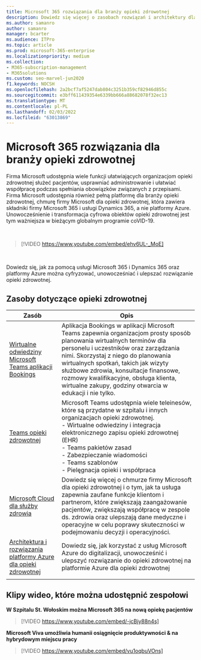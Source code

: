 ```yaml
---
title: Microsoft 365 rozwiązania dla branży opieki zdrowotnej
description: Dowiedz się więcej o zasobach rozwiązań i architektury dla branży opieki zdrowotnej korzystających z Microsoft 365
ms.author: samanro
author: samanro
manager: bcarter
ms.audience: ITPro
ms.topic: article
ms.prod: microsoft-365-enterprise
ms.localizationpriority: medium
ms.collection:
- M365-subscription-management
- M365solutions
ms.custom: seo-marvel-jun2020
f1.keywords: NOCSH
ms.openlocfilehash: 2a2bcf7af5247dab804c3251b359cf82946d855c
ms.sourcegitcommit: e3bff611439354e6339bb666a88682078f32ec13
ms.translationtype: MT
ms.contentlocale: pl-PL
ms.lasthandoff: 02/03/2022
ms.locfileid: "63013869"
---
```

# <a name="microsoft-365-solutions-for-the-healthcare-industry"></a>Microsoft 365 rozwiązania dla branży opieki zdrowotnej

Firma Microsoft udostępnia wiele funkcji ułatwiających organizacjom opieki zdrowotnej służeć pacjentów, usprawniać administrowanie i ułatwiać współpracę podczas spełniania obowiązków związanych z przepisami. Firma Microsoft udostępnia również pełną platformę dla branży opieki zdrowotnej, chmurę firmy Microsoft dla opieki zdrowotnej, która zawiera składniki firmy Microsoft 365 i usługi Dynamics 365, a nie platformy Azure. Unowocześnienie i transformacja cyfrowa obiektów opieki zdrowotnej jest tym ważniejsza w bieżącym globalnym programie coVID-19.

<br>

> [!VIDEO https://www.youtube.com/embed/ehv6UL-_MoE]

<br>

Dowiedz się, jak za pomocą usługi Microsoft 365 i Dynamics 365 oraz platformy Azure można cyfryzować, unowocześniać i ulepszać rozwiązanie opieki zdrowotnej.

## <a name="resources-for-healthcare"></a>Zasoby dotyczące opieki zdrowotnej

|Zasób |Opis  |
|---------|---------|
|[Wirtualne odwiedziny Microsoft Teams aplikacji Bookings](/microsoftteams/expand-teams-across-your-org/bookings-virtual-visits)  |      Aplikacja Bookings w aplikacji Microsoft Teams zapewnia organizacjom prosty sposób planowania wirtualnych terminów dla personelu i uczestników oraz zarządzania nimi. Skorzystaj z niego do planowania wirtualnych spotkań, takich jak wizyty służbowe zdrowia, konsultacje finansowe, rozmowy kwalifikacyjne, obsługa klienta, wirtualne zakupy, godziny otwarcia w edukacji i nie tylko.   |
|[Teams opieki zdrowotnej](/MicrosoftTeams/expand-teams-across-your-org/healthcare/teams-in-hc)    |  Microsoft Teams udostępnia wiele teleinesów, które są przydatne w szpitalu i innych organizacjach opieki zdrowotnej. <br>- Wirtualne odwiedziny i integracja elektronicznego zapisu opieki zdrowotnej (EHR)<br>- Teams pakietów zasad<br>- Zabezpieczanie wiadomości<br>- Teams szablonów<br>- Pielęgnacja opieki i współpraca      |
|[Microsoft Cloud dla służby zdrowia](/industry/healthcare/overview)  | Dowiedz się więcej o chmurze firmy Microsoft dla opieki zdrowotnej i o tym, jak ta usługa zapewnia zaufane funkcje klientom i partnerom, które zwiększają zaangażowanie pacjentów, zwiększają współpracę w zespole ds. zdrowia oraz ulepszają dane medyczne i operacyjne w celu poprawy skuteczności w podejmowaniu decyzji i operacyjności.     |
| [Architektura i rozwiązania platformy Azure dla opieki zdrowotnej](/azure/architecture/industries/healthcare)| Dowiedz się, jak korzystać z usług Microsoft Azure do digitalizacji, unowocześnić i ulepszyć rozwiązanie do opieki zdrowotnej na platformie Azure dla opieki zdrowotnej|
| | |

## <a name="videos-you-can-share-with-your-team"></a>Klipy wideo, które można udostępnić zespołowi

**W Szpitalu St. Wołoskim można Microsoft 365 na nową opiekę pacjentów**
<br>

> [!VIDEO https://www.youtube.com/embed/-jcBjy88n4s]

**Microsoft Viva umożliwia humanii osiągnięcie produktywności & na hybrydowym miejscu pracy**

> [!VIDEO https://www.youtube.com/embed/vu1oqbuVOns]



<br>
